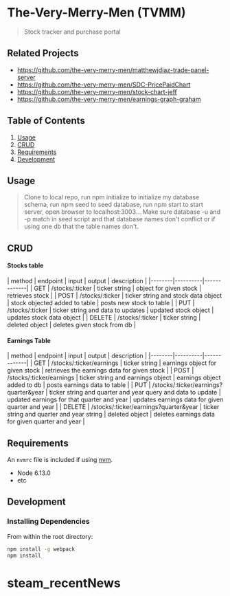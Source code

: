 # The-Very-Merry-Men (TVMM)

> Stock tracker and purchase portal

## Related Projects

  - https://github.com/the-very-merry-men/matthewjdiaz-trade-panel-server
  - https://github.com/the-very-merry-men/SDC-PricePaidChart
  - https://github.com/the-very-merry-men/stock-chart-jeff
  - https://github.com/the-very-merry-men/earnings-graph-graham

## Table of Contents

1. [Usage](#Usage)
1. [CRUD](#CRUD)
1. [Requirements](#requirements)
1. [Development](#development)

## Usage

> Clone to local repo, run npm initialize to initialize my database schema, run npm seed to seed database, run npm start to start server, open browser to localhost:3003... Make sure database -u and -p match in seed script and that database names don't conflict or if using one db that the table names don't.

## CRUD

#### Stocks table

| method | endpoint | input | output | description |
|--------|----------|-------------|
| GET | /stocks/:ticker | ticker string | object for given stock | retrieves stock |
| POST | /stocks/:ticker | ticker string and stock data object | stock objected added to table | posts new stock to table |
| PUT | /stocks/:ticker | ticker string and data to updates | updated stock object | updates stock data object |
| DELETE | /stocks/:ticker | ticker string | deleted object | deletes given stock from db | 

#### Earnings Table
| method | endpoint | input | output | description |
|--------|----------|-------------|
| GET | /stocks/:ticker/earnings | ticker string | earnings object for given stock | retrieves the earnings data for given stock |
| POST | /stocks/:ticker/earnings | ticker string and earnings object | earnings object added to db | posts earnings data to table |
| PUT | /stocks/:ticker/earnings?quarter&year | ticker string and quarter and year query and data to update | updated earnings for that quarter and year | updates earnings data for given quarter and year |
| DELETE | /stocks/:ticker/earnings?quarter&year | ticker string and quarter and year string | deleted object | deletes earnings data for given quarter and year | 

## Requirements

An `nvmrc` file is included if using [nvm](https://github.com/creationix/nvm).

- Node 6.13.0
- etc

## Development

### Installing Dependencies

From within the root directory:

```sh
npm install -g webpack
npm install
```
# steam_recentNews
